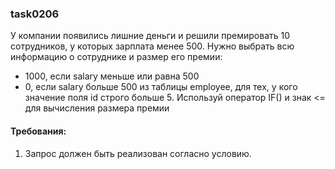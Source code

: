 
### task0206

У компании появились лишние деньги и решили премировать 10 сотрудников, у которых зарплата менее 500.
Нужно выбрать всю информацию о сотруднике и размер его премии:
- 1000, если salary меньше или равна 500
- 0, если salary больше 500
из таблицы employee, для тех, у кого значение поля id строго больше 5. Используй оператор IF() и знак &lt;=
для вычисления размера премии


#### Требования:
1.	Запрос должен быть реализован согласно условию.


